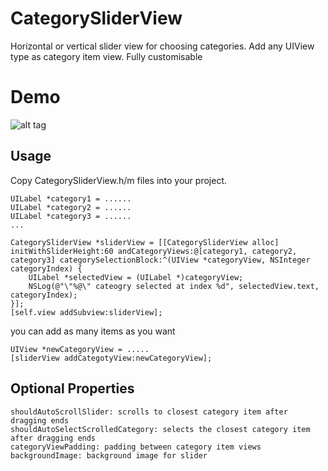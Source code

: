 CategorySliderView
==================

Horizontal or vertical slider view for choosing categories. Add any UIView type as category item view. Fully customisable

Demo
====
![alt tag](https://raw.githubusercontent.com/cemolcay/CategorySliderView/master/demo.gif)

Usage
-----
Copy CategorySliderView.h/m files into your project.

    UILabel *category1 = ......
    UILabel *category2 = ......
    UILabel *category3 = ......
    ...
    
    CategorySliderView *sliderView = [[CategorySliderView alloc] initWithSliderHeight:60 andCategoryViews:@[category1, category2, category3] categorySelectionBlock:^(UIView *categoryView, NSInteger categoryIndex) {
        UILabel *selectedView = (UILabel *)categoryView;
        NSLog(@"\"%@\" cateogry selected at index %d", selectedView.text, categoryIndex);
    }];
    [self.view addSubview:sliderView];


you can add as many items as you want

    UIView *newCategoryView = .....
    [sliderView addCategotyView:newCategoryView];
    


Optional Properties
-------------------

    shouldAutoScrollSlider: scrolls to closest category item after dragging ends
    shouldAutoSelectScrolledCategory: selects the closest category item after dragging ends
    categoryViewPadding: padding between category item views
    backgroundImage: background image for slider
    
